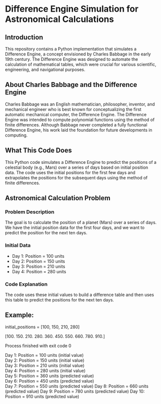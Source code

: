 # Difference Engine Simulation for Astronomical Calculations

## Introduction
This repository contains a Python implementation that simulates a Difference Engine, a concept envisioned by Charles Babbage in the early 19th century. The Difference Engine was designed to automate the calculation of mathematical tables, which were crucial for various scientific, engineering, and navigational purposes.

## About Charles Babbage and the Difference Engine
Charles Babbage was an English mathematician, philosopher, inventor, and mechanical engineer who is best known for conceptualizing the first automatic mechanical computer, the Difference Engine. The Difference Engine was intended to compute polynomial functions using the method of finite differences. Although Babbage never completed a fully functional Difference Engine, his work laid the foundation for future developments in computing.

## What This Code Does
This Python code simulates a Difference Engine to predict the positions of a celestial body (e.g., Mars) over a series of days based on initial position data. The code uses the initial positions for the first few days and extrapolates the positions for the subsequent days using the method of finite differences.

## Astronomical Calculation Problem
### Problem Description
The goal is to calculate the position of a planet (Mars) over a series of days. We have the initial position data for the first four days, and we want to predict the position for the next ten days.

### Initial Data
- Day 1: Position = 100 units
- Day 2: Position = 150 units
- Day 3: Position = 210 units
- Day 4: Position = 280 units

### Code Explanation
The code uses these initial values to build a difference table and then uses this table to predict the positions for the next ten days.

## Example:

initial_positions = [100, 150, 210, 280]

[100. 150. 210. 280. 360. 450. 550. 660. 780. 910.]

Process finished with exit code 0

Day 1: Position = 100 units (initial value)  
Day 2: Position = 150 units (initial value)  
Day 3: Position = 210 units (initial value)  
Day 4: Position = 280 units (initial value)  
Day 5: Position = 360 units (predicted value)  
Day 6: Position = 450 units (predicted value)  
Day 7: Position = 550 units (predicted value)
Day 8: Position = 660 units (predicted value)
Day 9: Position = 780 units (predicted value)
Day 10: Position = 910 units (predicted value)
